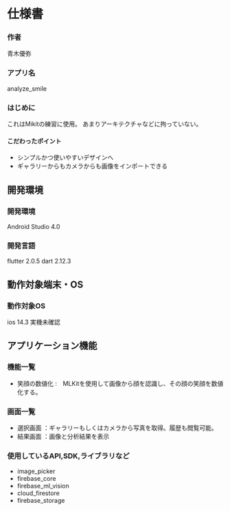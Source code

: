 # 仕様書
### 作者
青木優弥
### アプリ名
analyze_smile

### はじめに
これはMikitの練習に使用。
あまりアーキテクチャなどに拘っていない。

#### こだわったポイント
- シンプルかつ使いやすいデザインへ
- ギャラリーからもカメラからも画像をインポートできる

## 開発環境
### 開発環境
Android Studio 4.0

### 開発言語
flutter 2.0.5
dart 2.12.3


## 動作対象端末・OS
### 動作対象OS
ios 14.3
実機未確認

## アプリケーション機能

### 機能一覧

- 笑顔の数値化 :　MLKitを使用して画像から顔を認識し、その顔の笑顔を数値化する。



### 画面一覧
- 選択画面 ：ギャラリーもしくはカメラから写真を取得。履歴も閲覧可能。
- 結果画面 ：画像と分析結果を表示

### 使用しているAPI,SDK,ライブラリなど
- image_picker
- firebase_core
- firebase_ml_vision
- cloud_firestore
- firebase_storage


